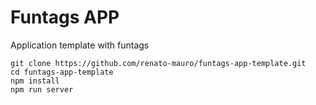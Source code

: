 # Funtags APP
Application template with funtags

```
git clone https://github.com/renato-mauro/funtags-app-template.git
cd funtags-app-template
npm install
npm run server
```


